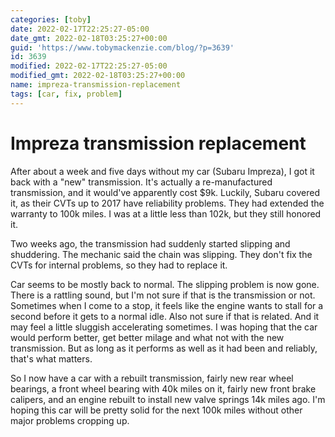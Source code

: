 ```yaml
---
categories: [toby]
date: 2022-02-17T22:25:27-05:00
date_gmt: 2022-02-18T03:25:27+00:00
guid: 'https://www.tobymackenzie.com/blog/?p=3639'
id: 3639
modified: 2022-02-17T22:25:27-05:00
modified_gmt: 2022-02-18T03:25:27+00:00
name: impreza-transmission-replacement
tags: [car, fix, problem]
---
```


Impreza transmission replacement
================================

After about a week and five days without my car (Subaru Impreza), I got it back with a "new" transmission.<!--more-->  It's actually a re-manufactured transmission, and it would've apparently cost $9k.  Luckily, Subaru covered it, as their CVTs up to 2017 have reliability problems.  They had extended the warranty to 100k miles.  I was at a little less than 102k, but they still honored it.

 Two weeks ago, the transmission had suddenly started slipping and shuddering.  The mechanic said the chain was slipping.  They don't fix the CVTs for internal problems, so they had to replace it.

Car seems to be mostly back to normal.  The slipping problem is now gone.  There is a rattling sound, but I'm not sure if that is the transmission or not.  Sometimes when I come to a stop, it feels like the engine wants to stall for a second before it gets to a normal idle.  Also not sure if that is related.  And it may feel a little sluggish accelerating sometimes.  I was hoping that the car would perform better, get better milage and what not with the new transmission.  But as long as it performs as well as it had been and reliably, that's what matters.

So I now have a car with a rebuilt transmission, fairly new rear wheel bearings, a front wheel bearing with 40k miles on it, fairly new front brake calipers, and an engine rebuilt to install new valve springs 14k miles ago.  I'm hoping this car will be pretty solid for the next 100k miles without other major problems cropping up.
